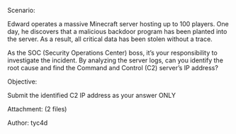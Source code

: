 Scenario:

Edward operates a massive Minecraft server hosting up to 100 players. One day, he discovers that a malicious backdoor program has been planted into the server. As a result, all critical data has been stolen without a trace.

As the SOC (Security Operations Center) boss, it’s your responsibility to investigate the incident. By analyzing the server logs, can you identify the root cause and find the Command and Control (C2) server’s IP address?

Objective:

Submit the identified C2 IP address as your answer ONLY

Attachment: (2 files)

Author: tyc4d

